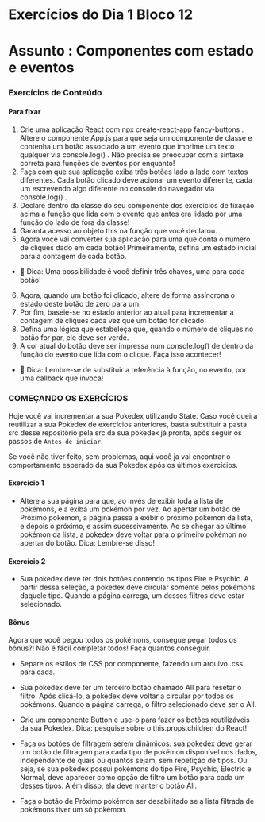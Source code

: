 # Exercícios do Dia 1 Bloco 12
# Assunto : Componentes com estado e eventos

### Exercícios de Conteúdo
#### Para fixar
1. Crie uma aplicação React com npx create-react-app fancy-buttons . Altere o componente App.js para que seja um componente de classe e contenha um botão associado a um evento que imprime um texto qualquer via console.log() . Não precisa se preocupar com a sintaxe correta para funções de eventos por enquanto!
2. Faça com que sua aplicação exiba três botões lado a lado com textos diferentes. Cada botão clicado deve acionar um evento diferente, cada um escrevendo algo diferente no console do navegador via console.log() .
3. Declare dentro da classe do seu componente dos exercícios de fixação acima a função que lida com o evento que antes era lidado por uma função do lado de fora da classe!
4. Garanta acesso ao objeto this na função que você declarou.
5. Agora você vai converter sua aplicação para uma que conta o número de cliques dado em cada botão! Primeiramente, defina um estado inicial para a contagem de cada botão.
 - 🦜 Dica: Uma possibilidade é você definir três chaves, uma para cada botão!
6. Agora, quando um botão foi clicado, altere de forma assíncrona o estado deste botão de zero para um.
7. Por fim, baseie-se no estado anterior ao atual para incrementar a contagem de cliques cada vez que um botão for clicado!
8. Defina uma lógica que estabeleça que, quando o número de cliques no botão for par, ele deve ser verde.
9. A cor atual do botão deve ser impressa num console.log() de dentro da função do evento que lida com o clique. Faça isso acontecer!
 - 🦜 Dica: Lembre-se de substituir a referência à função, no evento, por uma callback que invoca!

### COMEÇANDO OS EXERCÍCIOS

Hoje você vai incrementar a sua Pokedex utilizando State. Caso você queira reutilizar a sua Pokedex de exercícios anteriores, basta substituir a pasta src desse repositório pela src da sua pokedex já pronta, após seguir os passos de `Antes de iniciar`.

Se você não tiver feito, sem problemas, aqui você ja vai encontrar o comportamento esperado da sua Pokedex após os últimos exercícios.

#### Exercício 1

- Altere a sua página para que, ao invés de exibir toda a lista de pokémons, ela exiba um pokémon por vez. Ao apertar um botão de Próximo pokémon, a página passa a exibir o próximo pokémon da lista, e depois o próximo, e assim sucessivamente. Ao se chegar ao último pokémon da lista, a pokedex deve voltar para o primeiro pokémon no apertar do botão. Dica: Lembre-se disso!

#### Exercício 2

- Sua pokedex deve ter dois botões contendo os tipos Fire e Psychic. A partir dessa seleção, a pokedex deve circular somente pelos pokémons daquele tipo. Quando a página carrega, um desses filtros deve estar selecionado.

#### Bônus

Agora que você pegou todos os pokémons, consegue pegar todos os bônus?! Não é fácil completar todos! Faça quantos conseguir.

- Separe os estilos de CSS por componente, fazendo um arquivo .css para cada.

- Sua pokedex deve ter um terceiro botão chamado All para resetar o filtro. Após clicá-lo, a pokedex deve voltar a circular por todos os pokémons. Quando a página carrega, o filtro selecionado deve ser o All.

- Crie um componente Button e use-o para fazer os botões reutilizáveis da sua Pokedex. Dica: pesquise sobre o this.props.children do React!

- Faça os botões de filtragem serem dinâmicos: sua pokedex deve gerar um botão de filtragem para cada tipo de pokémon disponível nos dados, independente de quais ou quantos sejam, sem repetição de tipos. Ou seja, se sua pokedex possui pokémons do tipo Fire, Psychic, Electric e Normal, deve aparecer como opção de filtro um botão para cada um desses tipos. Além disso, ela deve manter o botão All.

- Faça o botão de Próximo pokémon ser desabilitado se a lista filtrada de pokémons tiver um só pokémon.